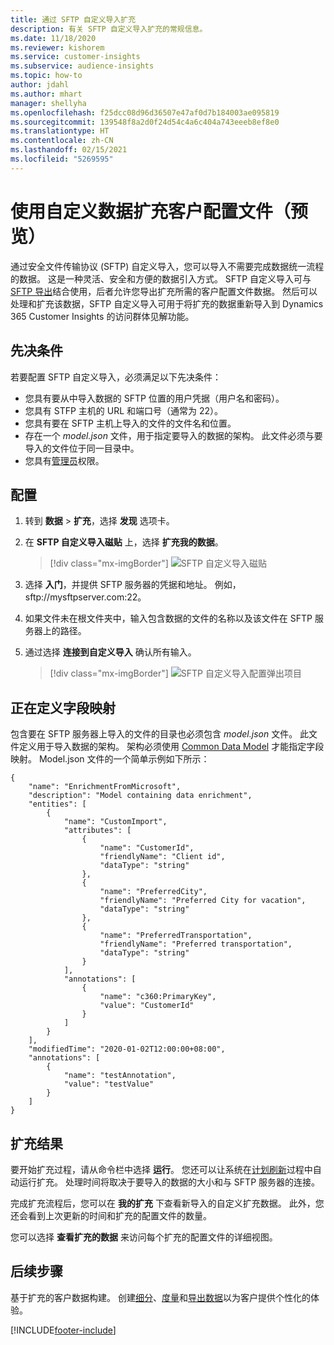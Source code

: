 ```yaml
---
title: 通过 SFTP 自定义导入扩充
description: 有关 SFTP 自定义导入扩充的常规信息。
ms.date: 11/18/2020
ms.reviewer: kishorem
ms.service: customer-insights
ms.subservice: audience-insights
ms.topic: how-to
author: jdahl
ms.author: mhart
manager: shellyha
ms.openlocfilehash: f25dcc08d96d36507e47af0d7b184003ae095819
ms.sourcegitcommit: 139548f8a2d0f24d54c4a6c404a743eeeb8ef8e0
ms.translationtype: HT
ms.contentlocale: zh-CN
ms.lasthandoff: 02/15/2021
ms.locfileid: "5269595"
---
```

# <a name="enrich-customer-profiles-with-custom-data-preview"></a>使用自定义数据扩充客户配置文件（预览）

通过安全文件传输协议 (SFTP) 自定义导入，您可以导入不需要完成数据统一流程的数据。 这是一种灵活、安全和方便的数据引入方式。 SFTP 自定义导入可与 [SFTP 导出](export-sftp.md)结合使用，后者允许您导出扩充所需的客户配置文件数据。 然后可以处理和扩充该数据，SFTP 自定义导入可用于将扩充的数据重新导入到 Dynamics 365 Customer Insights 的访问群体见解功能。

## <a name="prerequisites"></a>先决条件

若要配置 SFTP 自定义导入，必须满足以下先决条件：

- 您具有要从中导入数据的 SFTP 位置的用户凭据（用户名和密码）。
- 您具有 STFP 主机的 URL 和端口号（通常为 22）。
- 您具有要在 SFTP 主机上导入的文件的文件名和位置。
- 存在一个 *model.json* 文件，用于指定要导入的数据的架构。 此文件必须与要导入的文件位于同一目录中。
- 您具有[管理员](permissions.md#administrator)权限。

## <a name="configuration"></a>配置

1. 转到 **数据** > **扩充**，选择 **发现** 选项卡。

1. 在 **SFTP 自定义导入磁贴** 上，选择 **扩充我的数据**。

   > [!div class="mx-imgBorder"]
   > ![SFTP 自定义导入磁贴](media/SFTP_Custom_Import_tile.png "SFTP 自定义导入磁贴")

1. 选择 **入门**，并提供 SFTP 服务器的凭据和地址。 例如，sftp://mysftpserver.com:22。

1. 如果文件未在根文件夹中，输入包含数据的文件的名称以及该文件在 SFTP 服务器上的路径。

1. 通过选择 **连接到自定义导入** 确认所有输入。

   > [!div class="mx-imgBorder"]
   > ![SFTP 自定义导入配置弹出项目](media/SFTP_Custom_Import_Configuration_flyout.png "SFTP 自定义导入配置弹出项目")

## <a name="defining-field-mappings"></a>正在定义字段映射 

包含要在 SFTP 服务器上导入的文件的目录也必须包含 *model.json* 文件。 此文件定义用于导入数据的架构。 架构必须使用 [Common Data Model](https://docs.microsoft.com/common-data-model/) 才能指定字段映射。 Model.json 文件的一个简单示例如下所示：

```
{
    "name": "EnrichmentFromMicrosoft",
    "description": "Model containing data enrichment",
    "entities": [
        {
            "name": "CustomImport",
            "attributes": [
                {
                    "name": "CustomerId",
                    "friendlyName": "Client id",
                    "dataType": "string"
                },
                {
                    "name": "PreferredCity",
                    "friendlyName": "Preferred City for vacation",
                    "dataType": "string"
                },
                {
                    "name": "PreferredTransportation",
                    "friendlyName": "Preferred transportation",
                    "dataType": "string"
                }
            ],
            "annotations": [
                {
                    "name": "c360:PrimaryKey",
                    "value": "CustomerId"
                }
            ]
        }
    ],
    "modifiedTime": "2020-01-02T12:00:00+08:00",
    "annotations": [
        {
            "name": "testAnnotation",
            "value": "testValue"
        }
    ]
}
```

## <a name="enrichment-results"></a>扩充结果

要开始扩充过程，请从命令栏中选择 **运行**。 您还可以让系统在[计划刷新](system.md#schedule-tab)过程中自动运行扩充。 处理时间将取决于要导入的数据的大小和与 SFTP 服务器的连接。

完成扩充流程后，您可以在 **我的扩充** 下查看新导入的自定义扩充数据。 此外，您还会看到上次更新的时间和扩充的配置文件的数量。

您可以选择 **查看扩充的数据** 来访问每个扩充的配置文件的详细视图。

## <a name="next-steps"></a>后续步骤

基于扩充的客户数据构建。 创建[细分](segments.md)、[度量](measures.md)和[导出数据](export-destinations.md)以为客户提供个性化的体验。




[!INCLUDE[footer-include](../includes/footer-banner.md)]